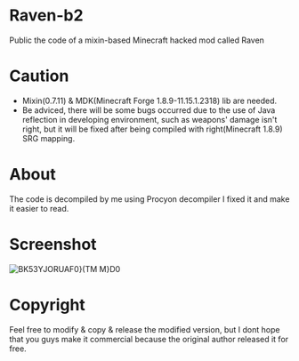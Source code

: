 # Raven-b2
Public the code of a mixin-based Minecraft hacked mod called Raven
# Caution
- Mixin(0.7.11) & MDK(Minecraft Forge 1.8.9-11.15.1.2318) lib are needed.
- Be adviced, there will be some bugs occurred due to the use of Java reflection in developing environment, such as weapons' damage isn't right, but it will be fixed after being compiled with right(Minecraft 1.8.9) SRG mapping.
# About
The code is decompiled by me using Procyon decompiler
I fixed it and make it easier to read.
# Screenshot
![BK53YJORUAF0}(T$M$ M}D0](https://user-images.githubusercontent.com/53552261/236684150-6f71408a-8ac0-482c-b2b6-0fd5c05a50ac.png)
# Copyright
Feel free to modify & copy & release the modified version, but I dont hope that you guys make it commercial because the original author released it for free.
